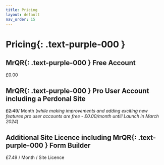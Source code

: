 ```yaml
---
title: Pricing
layout: default
nav_order: 15
---
```


# **Pricing**{: .text-purple-000 }

## **MrQR**{: .text-purple-000 } Free Account

£0.00

## **MrQR**{: .text-purple-000 } Pro User Account including a Perdonal Site

~~£2.49~~/ Month
(*while making improvements and adding exciting new features pro user accounts are free - £0.00/month untill Launch in March 2024*)

## Additional Site Licence including **MrQR**{: .text-purple-000 } Form Builder
£7.49 / Month / Site Licence

